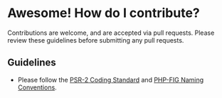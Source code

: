 # Awesome! How do I contribute?

Contributions are welcome, and are accepted via pull requests. Please review these guidelines before submitting any pull requests.

## Guidelines

* Please follow the [PSR-2 Coding Standard](http://www.php-fig.org/psr/psr-2/) and [PHP-FIG Naming Conventions](http://www.php-fig.org/bylaws/psr-naming-conventions/).
